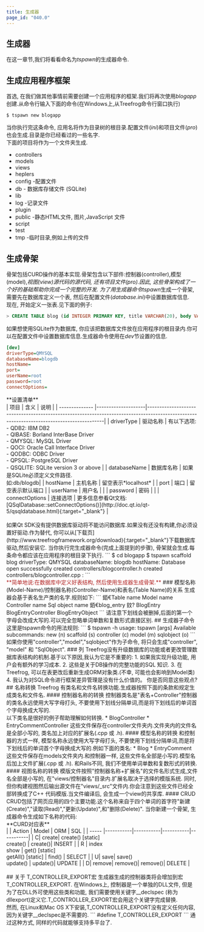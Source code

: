 ```yaml
---
title: 生成器
page_id: "040.0"
---
```

## 生成器
在这一章节,我们将看看命名为*tspawn*的生成器命令.
## 生成应用程序框架
首选, 在我们做其他事情前需要创建一个应用程序的框架.我们将再次使用*blogapp*创建.从命令行输入下面的命令(在Windows上,从Treefrog命令行窗口执行)
```
$ tspawn new blogapp
```
当你执行完这条命令, 应用名将作为目录树的根目录.配置文件(*ini*)和项目文件(*pro*)也会生成.目录是你已经看过的一些名字.<br>
下面的项目将作为一个文件夹生成.
* controllers
* models
* views
* heplers
* config      -配置文件
* db          - 数据库存储文件 (SQLite)
* lib
* log         -记录文件
* plugin
* public      -静态HTML文件, 图片,JavaScript 文件
* script
* test
* tmp         -临时目录,例如上传的文件
## 生成骨架
骨架包括CURD操作的基本实现.骨架包含以下部件:控制器(controller),模型(model),*视图(view)*源代码的源代码, 还有项目文件(pro).因此, 这些骨架构成了一个好的基础帮助你完成一个完整的开发.
为了用生成器命令*tspawn*生成一个骨架, 需要先在数据库定义一个表, 然后在配置文件(*database.ini*)中设置数据库信息.<br>
现在, 开始定义一张表.见下面的例子:
```sql
> CREATE TABLE blog (id INTEGER PRIMARY KEY, title VARCHAR(20), body VARCHAR(200));
```
如果想使用SQLite作为数据库, 你应该把数据库文件放在应用程序的根目录内.你可以在配置文件中设置数据库信息.生成器命令使用在*dev*节设置的信息.
```ini
[dev]
driverType=QMYSQL
databaseName=blogdb
hostName=
port=
userName=root
password=root
connectOptions=
```
<div class="center aligned" markdown="1">
**设置清单**
</div>
<div class="table-div" markdown="1">
| 项目           | 含义           | 说明                                                                                                                                 |
| -------------- |--------------------|------------------------------------------------------------------------------------------------------------------------------------------|
| driverType     | 驱动名称       | 有以下选项:<br>- QDB2: IBM DB2<br>- QIBASE: Borland InterBase Driver<br>- QMYSQL: MySQL Driver<br>- QOCI: Oracle Call Interface Driver<br>- QODBC: ODBC Driver<br>- QPSQL: PostgreSQL Driver<br>- QSQLITE: SQLite version 3 or above |
| databaseName   | 数据库名称     | 如果是SQLite必须定义文件路径.<br>如:db/blogdb|
| hostName       | 主机名称          |  留空表示*localhost* |
| port           | 端口        | 留空表示默认端口 |
| userName       | 用户名          |     |
| password       | 密码           |     |
| connectOptions | 连接选项 | 更多信息参看Qt文档:<br>[QSqlDatabase::setConnectOptions()](http://doc.qt.io/qt-5/qsqldatabase.html){:target="_blank"} |
</div><br>
如果Qt SDK没有提供数据库驱动将不能访问数据库.如果没有还没有构建,你必须设置好驱动.作为替代, 你可以从[下载页](http://www.treefrogframework.org/download){:target="_blank"}下载数据库驱动,然后安装它.
当你执行完生成器命令(完成上面提到的步骤), 骨架就会生成.每条命令都应该在应用程序的根目录下执行.
```
$ cd blogapp
$ tspawn scaffold blog
driverType: QMYSQL
databaseName: blogdb
hostName:
Database open successfully
created  controllers/blogcontroller.h
created  controllers/blogcontroller.cpp
:
```
<br>
<span style="color: #b22222">**简单地说:在数据库中定义好表结构, 然后使用生成器生成骨架.** </span>
### 模型名称(Model-Name)/控制器名称(Controller-Name)和表名(Table Name)的关系
生成器会基于表名生产类的名字.规则如下:
```
銆€Table name        Model name   Controller name      Sql object name
銆€blog_entry   鈫? BlogEntry   BlogEntryController   BlogEntryObject
```
请注意下划线会被删掉,后面的第一个字母会改成大写的.可以完全忽略单词单数和复数形式直接区别.
## 生成器子命令
这里是tspawn命令的用法规则:
```
$ tspawn -h
usage: tspawn <subcommand> [args]
Available subcommands:
new (n)  <application-name>
scaffold (s)  <model-name>
controller (c)  <controller-name>
model (m)  <table-name>
sqlobject (o)  <table-name>
```
如果你使用"controller","model","sqlobject"作为子命令, 将只会生成"controller", "model" 和 "SqlObject".
### 列
Treefrog没有升级数据库的功能或者更改管理数据库表结构的机制.基于以下原因,我认为它是不重要的:
1. 如果我实现升级功能, 用户会有额外的学习成本.
2. 这些是关于DB操作的完整功能的SQL 知识.
3. 在Treefrog, 可以在表更改后重新生成ORM对象类.(不幸, 可能也会影响到Model类)
4. 我认为对SQL命令进行框架差异管理是没有什么价值的。
你是否同意这些观点?
## 名称转换
Treefrog 有类名和文件名转换功能.生成器按照下面的条款和规定生成类名和文件名.
#### 控制器名称的转换
控制器类名是"表名+Controller"控制器的类名永远使用大写字母打头, 不要使用下划线分隔单词,而是将下划线后的单词首个字母换成大写的.<br>
以下类名是很好的例子帮助理解如何转换.
* BlogController
* EntryCommentController
这些文件保存在controller文件夹内.文件夹内的文件名是全部小写的, 类名加上对应的扩展名(.cpp 或 .h).
#### 模型名称的转换
和控制器的方式一样, 模型名称永远使用大写字母打头, 不要使用下划线分隔单词,而是将下划线后的单词首个字母换成大写的.例如下面的类名:
* Blog
* EntryComment
这些文件保存在models文件夹内.和控制器一样, 这些文件名全部是小写的.模型名后加上文件扩展(.cpp 或 .h).
和Rails不同, 我们不使用单词单数和复数形式的转换.
#### 视图名称的转换
模版文件按照"控制器名称+扩展名"的文件名形式生成,文件名全部是小写的, 在"views/控制器名"目录内.扩展名取决于选择的模版系统.
同时, 但你构建视图然后输出源文件在"views/_src"文件内.你会注意到这些文件已经全部转换成了C++ 代码模版.当文件编译后, 会生成一个view的共享库.
#### CRUD
CRUD包括了网页应用的四个主要功能.这个名称来自于四个单词的首字符"新建(Create)","读取(Read)","更新(Update)",和"删除(Delete)".
当你新建一个骨架, 生成器命令生成如下名称的代码:
<div class="center aligned" markdown="1">
**CURD对应表**
</div>
<div class="table-div" markdown="1">
|       | Action    | Model     | ORM       | SQL       |
| ----- |-----------|-----------|-----------|-----------|
| C| create| create() [static]<br>create()  | create()| INSERT    |
| R     | index<br>show | get() [static]<br>getAll() [static] | find() | SELECT |
| U| save| save()<br>update() | update()| UPDATE    |
| D| remove| remove()| remove()| DELETE    |
</div><br>
## 关于 T_CONTROLLER_EXPORT宏
生成器生成的控制器类将会增加到宏T_CONTROLLER_EXPORT.
在Windows上, 控制器是一个单独的DLL文件, 但是为了在DLL外可使用这些类和功能, 我们需要使用关键字__declspec (称为dllexport)定义它.T_CONTROLLER_EXPORT宏会用这个关键字完成替换.<br>
然而, 在Linux和Mac OS X下安装,T_CONTROLLER_EXPORT没有定义任何内容, 因为关键字__declspec是不需要的.
```
#define T_CONTROLLER_EXPORT
```
通过这种方式, 同样的代码就能够支持多平台了.